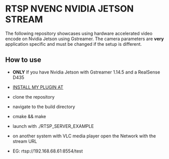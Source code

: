 # RTSP NVENC NVIDIA JETSON STREAM


The following repository showcases using hardware accelerated video encode on Nvidia Jetson using Gstreamer. The camera parameters are **very** application specific and must be changed if the setup is different.



## How to use

- **ONLY** If you have Nvidia Jetson with Gstreamer 1.14.5 and a RealSense D435

- [INSTALL MY PLUGIN AT](https://github.com/JaredHane98/D435-Y8I-Gstreamer-Plugin)

- clone the repository

- navigate to the build directory

- cmake && make

- launch with ./RTSP_SERVER_EXAMPLE 

- on another system with VLC media player open the Network with the stream URL

- EG: rtsp://192.168.68.61:8554/test


